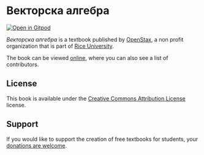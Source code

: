 # Векторска алгебра

[![Open in Gitpod](https://gitpod.io/button/open-in-gitpod.svg)](https://gitpod.io/from-referrer/)

_Векторска алгебра_ is a textbook published by [OpenStax](https://openstax.org/), a non profit organization that is part of [Rice University](https://www.rice.edu/).

The book can be viewed [online](https://github.com/cnx-user-books/cnxbook-vektorska-algebra/releases/latest), where you can also see a list of contributors.

## License
This book is available under the [Creative Commons Attribution License](./LICENSE) license.

## Support
If you would like to support the creation of free textbooks for students, your [donations are welcome](https://riceconnect.rice.edu/donation/support-openstax-banner).
